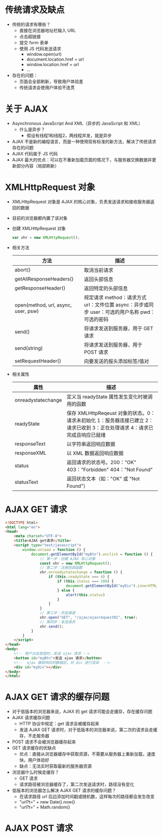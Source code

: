 # 传统请求及缺点

- 传统的请求有哪些？
  - 直接在浏览器地址栏输入 URL
  - 点击超链接
  - 提交 form 表单
  - 使用 JS 代码发送请求
    - window.open(url)
    - document.location.href = url
    - window.location.href = url
    - ...
- 存在的问题：
  - 页面会全部刷新，导致用户体验差
  - 传统请求会使用户体验不连贯







# 关于 AJAX

- Asynchronous JavaScript And XML（异步的 JavaScript 和 XML）
  - 什么是异步？
    - 假设有线程1和线程2，两线程并发，就是异步
- AJAX 不是新的编程语言，而是一种使用现有标准的新方法，解决了传统请求存在的问题
- AJAX 代码属于 JS 代码
- AJAX 最大的优点：可以在不重新加载页面的情况下，与服务器交换数据并更新部分内容（局部刷新）







# XMLHttpRequest 对象

- XMLHttpRequest 对象是 AJAX 的核心对象，负责发送请求和接收服务器返回的数据

- 目前的浏览器都内置了该对象

- 创建 XMLHttpRequest 对象

  ```js
  var xhr = new XMLHttpRequest();
  ```

- 相关方法

  | 方法                                | 描述                                                         |
  | ----------------------------------- | ------------------------------------------------------------ |
  | abort()                             | 取消当前请求                                                 |
  | getAllResponseHeaders()             | 返回头部信息                                                 |
  | getResponseHeader()                 | 返回特定的头部信息                                           |
  | open(method, url, async, user, psw) | 规定请求 method：请求方式   url：文件位置   async：异步或同步   user：可选的用户名称   pwd：可选的密码 |
  | send()                              | 将请求发送到服务器，用于 GET 请求                            |
  | send(string)                        | 将请求发送到服务器，用于 POST 请求                           |
  | setRequestHeader()                  | 向要发送的报头添加标签/值对                                  |

- 相关属性

  | 属性               | 描述                                                         |
  | ------------------ | ------------------------------------------------------------ |
  | onreadystatechange | 定义当 readyState 属性发生变化时被调用的函数                 |
  | readyState         | 保存 XMLHttpReqeust 对象的状态。0：请求未初始化   1：服务器连接已建立   2：请求已收到   3：正在处理请求   4：请求已完成且响应已就绪 |
  | responseText       | 以字符串返回响应数据                                         |
  | responseXML        | 以 XML 数据返回响应数据                                      |
  | status             | 返回请求的状态号。200："OK"   403："Forbidden"   404："Not Found" |
  | statusText         | 返回状态文本（如："OK" 或 "Not Found"）                      |







# AJAX GET 请求

```html
<!DOCTYPE html>
<html lang="en">
<head>
    <meta charset="UTF-8">
    <title>AJAX get请求</title>
    <script type="text/javascript">
        window.onload = function () {
            document.getElementById("myBtn").onclick = function () {
                // 第一步：创建 AJAX 核心对象
                const xhr = new XMLHttpRequest();
                // 第二步：注册回调函数
                xhr.onreadystatechange = function () {
                    if (this.readyState === 4) {
                        if (this.status === 200) {
                            document.getElementById("myDiv").innerHTML = this.responseText;
                        } else {
                            alert(this.status)
                        }
                    }
                }
                // 第三步：开启通道
                xhr.open("GET", "/ajax/ajaxrequest01", true);
                // 第四步：发送请求
                xhr.send();
            }
        }
    </script>
</head>
<body>
    <!-- 用户点击按钮时，发送 ajax 请求 -->
    <button id="myBtn">发送 ajax 请求</button>
    <!--  ajax 接收响应的数据后，对 div 进行渲染  -->
    <div id="myDiv"></div>
</body>
</html>
```







# AJAX GET 请求的缓存问题

- 对于低版本的浏览器来说，AJAX 的 get 请求可能会走缓存，存在缓存问题
- AJAX 请求缓存问题
  - HTTP 协议中规定：get 请求会被缓存起来
  - 发送 AJAX GET 请求时，对于低版本的浏览器来说，第二次的请求会走缓存，不走服务器
- POST 请求不会被浏览器缓存起来
- GET 请求缓存的优缺点
  - 优点：直接从浏览器缓存中获取资源，不需要从服务器上重新加载，速度快，用户体验好
  - 缺点：无法实时获取最新的服务器资源
- 浏览器什么时候走缓存？
  - GET 请求
  - 请求路径被浏览器缓存了，第二次发送请求时，路径没有变化
- 低版本的浏览器怎么解决 AJAX GET 请求的缓存问题？
  - 在请求路径 url 后边添加时间戳或随机数，这样每次的路径都会发生改变
  - "url?t=" + new Date().now()
  - "url?t=" + Math.random()







# AJAX POST 请求